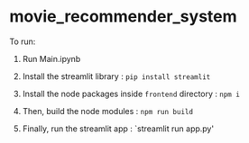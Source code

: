 # movie_recommender_system


To run:

1. Run Main.ipynb

2. Install the streamlit library : `pip install streamlit`

3. Install the node packages inside `frontend` directory : `npm i`

4. Then, build the node modules : `npm run build`

5. Finally, run the streamlit app : `streamlit run app.py'

